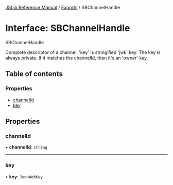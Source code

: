[JSLib Reference Manual](../README.md) / [Exports](../modules.md) / SBChannelHandle

# Interface: SBChannelHandle

SBChannelHandle

Complete descriptor of a channel. 'key' is stringified 'jwk' key.
The key is always private. If it matches the channelId, then it's
an 'owner' key.

## Table of contents

### Properties

- [channelId](SBChannelHandle.md#channelid)
- [key](SBChannelHandle.md#key)

## Properties

### channelId

• **channelId**: `string`

___

### key

• **key**: `JsonWebKey`
